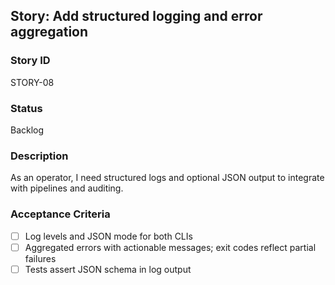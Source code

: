## Story: Add structured logging and error aggregation

### Story ID
STORY-08

### Status
Backlog

### Description
As an operator, I need structured logs and optional JSON output to integrate with pipelines and auditing.

### Acceptance Criteria
- [ ] Log levels and JSON mode for both CLIs
- [ ] Aggregated errors with actionable messages; exit codes reflect partial failures
- [ ] Tests assert JSON schema in log output
